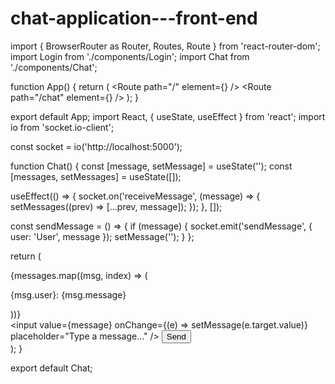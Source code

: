 # chat-application---front-end
import { BrowserRouter as Router, Routes, Route } from 'react-router-dom';
import Login from './components/Login';
import Chat from './components/Chat';

function App() {
  return (
    <Router>
      <Routes>
        <Route path="/" element={<Login />} />
        <Route path="/chat" element={<Chat />} />
      </Routes>
    </Router>
  );
}

export default App;
import React, { useState, useEffect } from 'react';
import io from 'socket.io-client';

const socket = io('http://localhost:5000');

function Chat() {
  const [message, setMessage] = useState('');
  const [messages, setMessages] = useState([]);

  useEffect(() => {
    socket.on('receiveMessage', (message) => {
      setMessages((prev) => [...prev, message]);
    });
  }, []);

  const sendMessage = () => {
    if (message) {
      socket.emit('sendMessage', { user: 'User', message });
      setMessage('');
    }
  };

  return (
    <div>
      <div>
        {messages.map((msg, index) => (
          <p key={index}>{msg.user}: {msg.message}</p>
        ))}
      </div>
      <input
        value={message}
        onChange={(e) => setMessage(e.target.value)}
        placeholder="Type a message..."
      />
      <button onClick={sendMessage}>Send</button>
    </div>
  );
}

export default Chat;
